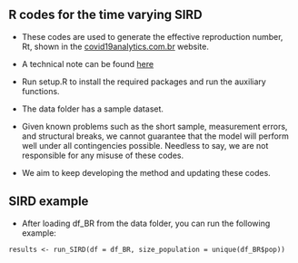 ## R codes for the time varying SIRD

- These codes are used to generate the effective reproduction number, Rt, shown in the [covid19analytics.com.br](https://covid19analytics.com.br/) website. 

- A technical note can be found [here](https://covid19analytics.com.br/publicacoes/nota-tecnica-atualizada-para-o-numero-de-reproducao-r/)

- Run setup.R to install the required packages and run the auxiliary functions.

- The data folder has a sample dataset.

- Given known problems such as the short sample, measurement errors, and structural breaks, we cannot guarantee that the model will perform well under all contingencies possible. Needless to say, we are not responsible for any misuse of these codes. 

- We aim to keep developing the method and updating these codes.

## SIRD example

- After loading df_BR from the data folder, you can run the following example:

```{r}
results <- run_SIRD(df = df_BR, size_population = unique(df_BR$pop))
```